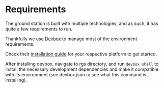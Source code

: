 # Requirements

The ground station is built with multiple technologies, and as such, it has quite a few requirements to run.

Thankfully we use [Devbox](https://www.jetify.com/devbox) to manage most of the environment requirements.

Check their [installation guide](https://www.jetify.com/devbox/docs/installing_devbox/) for your respective platform to get started.

After installing devbox, navigate to rgs directory, and run `devbox shell` to install the necessary development dependencies and make it compatible with its environment (see devbox.json to see what this command is installing). 
